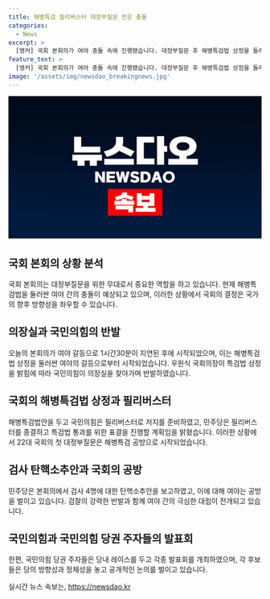 ```yaml
---
title: 해병특검 필리버스터 대정부질문 전운 충돌
categories:
  - News
excerpt: >
  [앵커] 국회 본회의가 여야 충돌 속에 진행됐습니다. 대정부질문 후 해병특검법 상정을 둘러싼 갈등이 예상되고, 국민의힘과 더불어민주당의 대치가 뜨거워졌습니다. 민주당은 검사 4명에 대한 탄핵안을 발의하며 검찰과의 공방을 벌이고, 김홍일 방통위원장의 사퇴 문제도 논의 중입니다. 또한, 국민의힘 당권 경쟁 역시 가열되고 있습니다. (150자) #국회 #대정부질문 #해병특검법 #탄핵안 #김홍일 #당권경쟁
feature_text: >
  [앵커] 국회 본회의가 여야 충돌 속에 진행됐습니다. 대정부질문 후 해병특검법 상정을 둘러싼 갈등이 예상되고, 국민의힘과 더불어민주당의 대치가 뜨거워졌습니다. 민주당은 검사 4명에 대한 탄핵안을 발의하며 검찰과의 공방을 벌이고, 김홍일 방통위원장의 사퇴 문제도 논의 중입니다. 또한, 국민의힘 당권 경쟁 역시 가열되고 있습니다. (150자) #국회 #대정부질문 #해병특검법 #탄핵안 #김홍일 #당권경쟁
image: '/assets/img/newsdao_breakingnews.jpg'
---
```


<p><img src="/assets/img/newsdao_breakingnews.jpg" alt="cryptoinkorea 속보" /></p>

<h2 data-ke-size="size26">국회 본회의 상황 분석</h2>

<p data-ke-size="size16">국회 본회의는 대정부질문을 위한 무대로서 중요한 역할을 하고 있습니다. 현재 해병특검법을 둘러싼 여야 간의 충돌이 예상되고 있으며, 이러한 상황에서 국회의 결정은 국가의 향후 방향성을 좌우할 수 있습니다.</p>

<h2 data-ke-size="size26">의장실과 국민의힘의 반발</h2>

<p data-ke-size="size16">오늘의 본회의가 여야 갈등으로 1시간30분이 지연된 후에 시작되었으며, 이는 해병특검법 상정을 둘러싼 여야의 갈등으로부터 시작되었습니다. 우원식 국회의장이 특검법 상정을 밝힘에 따라 국민의힘이 의장실을 찾아가며 반발하였습니다.</p>

<h2 data-ke-size="size26">국회의 해병특검법 상정과 필리버스터</h2>

<p data-ke-size="size16">해병특검법안을 두고 국민의힘은 필리버스터로 저지를 준비하였고, 민주당은 필리버스터를 종결하고 특검법 통과를 위한 표결을 진행할 계획임을 밝혔습니다. 이러한 상황에서 22대 국회의 첫 대정부질문은 해병특검 공방으로 시작되었습니다.</p>

<h2 data-ke-size="size26">검사 탄핵소추안과 국회의 공방</h2>

<p data-ke-size="size16">민주당은 본회의에서 검사 4명에 대한 탄핵소추안을 보고하였고, 이에 대해 여야는 공방을 벌이고 있습니다. 검찰의 강력한 반발과 함께 여야 간의 극심한 대립이 전개되고 있습니다.</p>

<h2 data-ke-size="size26">국민의힘과 국민의힘 당권 주자들의 발표회</h2>

<p data-ke-size="size16">한편, 국민의힘 당권 주자들은 당내 레이스를 두고 각종 발표회를 개최하였으며, 각 후보들은 당의 방향성과 정체성을 놓고 공개적인 논의를 벌이고 있습니다.</p>
실시간 뉴스 속보는, <a href="https://newsdao.kr" rel="dofollow">https://newsdao.kr</a>


